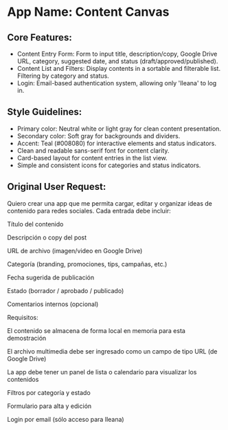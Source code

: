 # **App Name**: Content Canvas

## Core Features:

- Content Entry Form: Form to input title, description/copy, Google Drive URL, category, suggested date, and status (draft/approved/published).
- Content List and Filters: Display contents in a sortable and filterable list. Filtering by category and status.
- Login: Email-based authentication system, allowing only 'Ileana' to log in.

## Style Guidelines:

- Primary color: Neutral white or light gray for clean content presentation.
- Secondary color: Soft gray for backgrounds and dividers.
- Accent: Teal (#008080) for interactive elements and status indicators.
- Clean and readable sans-serif font for content clarity.
- Card-based layout for content entries in the list view.
- Simple and consistent icons for categories and status indicators.

## Original User Request:
Quiero crear una app que me permita cargar, editar y organizar ideas de contenido para redes sociales. Cada entrada debe incluir:

Título del contenido

Descripción o copy del post

URL de archivo (imagen/video en Google Drive)

Categoría (branding, promociones, tips, campañas, etc.)

Fecha sugerida de publicación

Estado (borrador / aprobado / publicado)

Comentarios internos (opcional)

Requisitos:

El contenido se almacena de forma local en memoria para esta demostración

El archivo multimedia debe ser ingresado como un campo de tipo URL (de Google Drive)

La app debe tener un panel de lista o calendario para visualizar los contenidos

Filtros por categoría y estado

Formulario para alta y edición

Login por email (sólo acceso para Ileana)
  